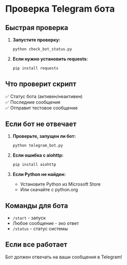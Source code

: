 # Проверка Telegram бота

## Быстрая проверка

1. **Запустите проверку:**

   ```cmd
   python check_bot_status.py
   ```

2. **Если нужно установить requests:**

   ```cmd
   pip install requests
   ```

## Что проверит скрипт

✅ Статус бота (активен/неактивен)  
✅ Последние сообщения  
✅ Отправит тестовое сообщение  

## Если бот не отвечает

1. **Проверьте, запущен ли бот:**

   ```cmd
   python telegram_bot.py
   ```

2. **Если ошибка с aiohttp:**

   ```cmd
   pip install aiohttp
   ```

3. **Если Python не найден:**

   - Установите Python из Microsoft Store
   - Или скачайте с python.org

## Команды для бота

- `/start` - запуск
- Любое сообщение - эхо ответ
- `/status` - статус системы

## Если все работает

Бот должен отвечать на ваши сообщения в Telegram!
